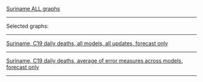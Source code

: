 [Suriname ALL graphs]()

***

Selected graphs:

***

[Suriname, C19 daily deaths, all models, all updates, forecast only]()


***

[Suriname, C19 daily deaths, average of error measures across models, forecast only]()


***
